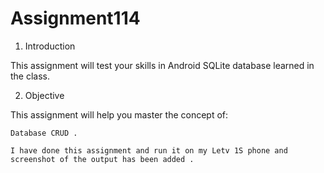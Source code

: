 # Assignment114

1. Introduction 
 
This assignment will test your skills in Android SQLite database learned in the class. 
 
2. Objective 
 
This assignment will help you master the concept of: 
 
    Database CRUD .
    
    I have done this assignment and run it on my Letv 1S phone and screenshot of the output has been added .
